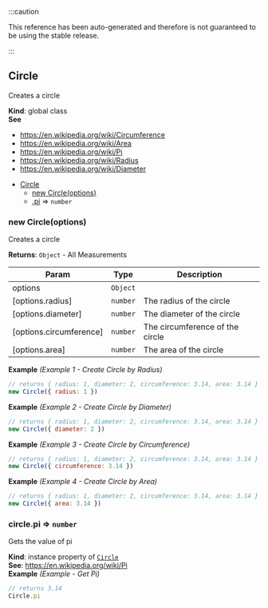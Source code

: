 :::caution

This reference has been auto-generated and therefore is not guaranteed to be using the stable release.

:::

<a name="Circle"></a>

## Circle

Creates a circle

**Kind**: global class  
**See**

-   https://en.wikipedia.org/wiki/Circumference
-   https://en.wikipedia.org/wiki/Area
-   https://en.wikipedia.org/wiki/Pi
-   https://en.wikipedia.org/wiki/Radius
-   https://en.wikipedia.org/wiki/Diameter

*   [Circle](#Circle)
    -   [new Circle(options)](#new_Circle_new)
    -   [.pi](#Circle+pi) ⇒ <code>number</code>

<a name="new_Circle_new"></a>

### new Circle(options)

Creates a circle

**Returns**: <code>Object</code> - All Measurements

| Param                   | Type                | Description                     |
| ----------------------- | ------------------- | ------------------------------- |
| options                 | <code>Object</code> |                                 |
| [options.radius]        | <code>number</code> | The radius of the circle        |
| [options.diameter]      | <code>number</code> | The diameter of the circle      |
| [options.circumference] | <code>number</code> | The circumference of the circle |
| [options.area]          | <code>number</code> | The area of the circle          |

**Example** _(Example 1 - Create Circle by Radius)_

```js
// returns { radius: 1, diameter: 2, circumference: 3.14, area: 3.14 }
new Circle({ radius: 1 })
```

**Example** _(Example 2 - Create Circle by Diameter)_

```js
// returns { radius: 1, diameter: 2, circumference: 3.14, area: 3.14 }
new Circle({ diameter: 2 })
```

**Example** _(Example 3 - Create Circle by Circumference)_

```js
// returns { radius: 1, diameter: 2, circumference: 3.14, area: 3.14 }
new Circle({ circumference: 3.14 })
```

**Example** _(Example 4 - Create Circle by Area)_

```js
// returns { radius: 1, diameter: 2, circumference: 3.14, area: 3.14 }
new Circle({ area: 3.14 })
```

<a name="Circle+pi"></a>

### circle.pi ⇒ <code>number</code>

Gets the value of pi

**Kind**: instance property of [<code>Circle</code>](#Circle)  
**See**: https://en.wikipedia.org/wiki/Pi  
**Example** _(Example - Get Pi)_

```js
// returns 3.14
Circle.pi
```
